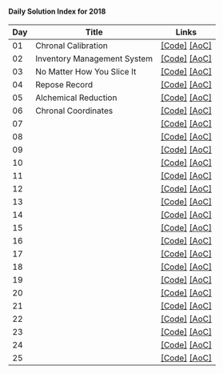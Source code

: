 #### Daily Solution Index for 2018

| Day | Title                       | Links                                                                                                                                                                          |
|-----|-----------------------------|--------------------------------------------------------------------------------------------------------------------------------------------------------------------------------|
| 01  | Chronal Calibration         | [\[Code\]](https://github.com/nbulteau/adventofcode-kotlin/blob/main/src/main/kotlin/me/nicolas/adventofcode/year2018/Day01.kt) [\[AoC\]](http://adventofcode.com/2018/day/1)  |
| 02  | Inventory Management System | [\[Code\]](https://github.com/nbulteau/adventofcode-kotlin/blob/main/src/main/kotlin/me/nicolas/adventofcode/year2018/Day02.kt) [\[AoC\]](http://adventofcode.com/2018/day/2)  |
| 03  | No Matter How You Slice It  | [\[Code\]](https://github.com/nbulteau/adventofcode-kotlin/blob/main/src/main/kotlin/me/nicolas/adventofcode/year2018/Day03.kt) [\[AoC\]](http://adventofcode.com/2018/day/3)  |
| 04  | Repose Record               | [\[Code\]](https://github.com/nbulteau/adventofcode-kotlin/blob/main/src/main/kotlin/me/nicolas/adventofcode/year2018/Day04.kt) [\[AoC\]](http://adventofcode.com/2018/day/4)  |
| 05  | Alchemical Reduction        | [\[Code\]](https://github.com/nbulteau/adventofcode-kotlin/blob/main/src/main/kotlin/me/nicolas/adventofcode/year2018/Day05.kt) [\[AoC\]](http://adventofcode.com/2018/day/5)  |
| 06  | Chronal Coordinates         | [\[Code\]](https://github.com/nbulteau/adventofcode-kotlin/blob/main/src/main/kotlin/me/nicolas/adventofcode/year2018/Day06.kt) [\[AoC\]](http://adventofcode.com/2018/day/6)  |
| 07  |                             | [\[Code\]](https://github.com/nbulteau/adventofcode-kotlin/blob/main/src/main/kotlin/me/nicolas/adventofcode/year2018/Day07.kt) [\[AoC\]](http://adventofcode.com/2018/day/7)  |
| 08  |                             | [\[Code\]](https://github.com/nbulteau/adventofcode-kotlin/blob/main/src/main/kotlin/me/nicolas/adventofcode/year2018/Day08.kt) [\[AoC\]](http://adventofcode.com/2018/day/8)  |
| 09  |                             | [\[Code\]](https://github.com/nbulteau/adventofcode-kotlin/blob/main/src/main/kotlin/me/nicolas/adventofcode/year2018/Day09.kt) [\[AoC\]](http://adventofcode.com/2018/day/9)  |
| 10  |                             | [\[Code\]](https://github.com/nbulteau/adventofcode-kotlin/blob/main/src/main/kotlin/me/nicolas/adventofcode/year2018/Day10.kt) [\[AoC\]](http://adventofcode.com/2018/day/10) |
| 11  |                             | [\[Code\]](https://github.com/nbulteau/adventofcode-kotlin/blob/main/src/main/kotlin/me/nicolas/adventofcode/year2018/Day11.kt) [\[AoC\]](http://adventofcode.com/2018/day/11) |
| 12  |                             | [\[Code\]](https://github.com/nbulteau/adventofcode-kotlin/blob/main/src/main/kotlin/me/nicolas/adventofcode/year2018/Day12.kt) [\[AoC\]](http://adventofcode.com/2018/day/12) |
| 13  |                             | [\[Code\]](https://github.com/nbulteau/adventofcode-kotlin/blob/main/src/main/kotlin/me/nicolas/adventofcode/year2018/Day13.kt) [\[AoC\]](http://adventofcode.com/2018/day/13) |
| 14  |                             | [\[Code\]](https://github.com/nbulteau/adventofcode-kotlin/blob/main/src/main/kotlin/me/nicolas/adventofcode/year2018/Day14.kt) [\[AoC\]](http://adventofcode.com/2018/day/14) |
| 15  |                             | [\[Code\]](https://github.com/nbulteau/adventofcode-kotlin/blob/main/src/main/kotlin/me/nicolas/adventofcode/year2018/Day15.kt) [\[AoC\]](http://adventofcode.com/2018/day/15) |
| 16  |                             | [\[Code\]](https://github.com/nbulteau/adventofcode-kotlin/blob/main/src/main/kotlin/me/nicolas/adventofcode/year2018/Day16.kt) [\[AoC\]](http://adventofcode.com/2018/day/16) |
| 17  |                             | [\[Code\]](https://github.com/nbulteau/adventofcode-kotlin/blob/main/src/main/kotlin/me/nicolas/adventofcode/year2018/Day17.kt) [\[AoC\]](http://adventofcode.com/2018/day/17) |
| 18  |                             | [\[Code\]](https://github.com/nbulteau/adventofcode-kotlin/blob/main/src/main/kotlin/me/nicolas/adventofcode/year2018/Day18.kt) [\[AoC\]](http://adventofcode.com/2018/day/18) |
| 19  |                             | [\[Code\]](https://github.com/nbulteau/adventofcode-kotlin/blob/main/src/main/kotlin/me/nicolas/adventofcode/year2018/Day19.kt) [\[AoC\]](http://adventofcode.com/2018/day/19) |
| 20  |                             | [\[Code\]](https://github.com/nbulteau/adventofcode-kotlin/blob/main/src/main/kotlin/me/nicolas/adventofcode/year2018/Day20.kt) [\[AoC\]](http://adventofcode.com/2018/day/20) |
| 21  |                             | [\[Code\]](https://github.com/nbulteau/adventofcode-kotlin/blob/main/src/main/kotlin/me/nicolas/adventofcode/year2018/Day21.kt) [\[AoC\]](http://adventofcode.com/2018/day/21) |
| 22  |                             | [\[Code\]](https://github.com/nbulteau/adventofcode-kotlin/blob/main/src/main/kotlin/me/nicolas/adventofcode/year2018/Day22.kt) [\[AoC\]](http://adventofcode.com/2018/day/22) |
| 23  |                             | [\[Code\]](https://github.com/nbulteau/adventofcode-kotlin/blob/main/src/main/kotlin/me/nicolas/adventofcode/year2018/Day23.kt) [\[AoC\]](http://adventofcode.com/2018/day/23) |
| 24  |                             | [\[Code\]](https://github.com/nbulteau/adventofcode-kotlin/blob/main/src/main/kotlin/me/nicolas/adventofcode/year2018/Day24.kt) [\[AoC\]](http://adventofcode.com/2018/day/24) |
| 25  |                             | [\[Code\]](https://github.com/nbulteau/adventofcode-kotlin/blob/main/src/main/kotlin/me/nicolas/adventofcode/year2018/Day25.kt) [\[AoC\]](http://adventofcode.com/2018/day/25) |
